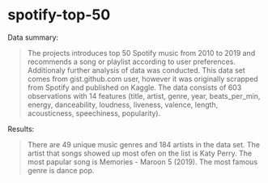 # spotify-top-50
Data summary:
> The projects introduces top 50 Spotify music from 2010 to 2019 and recommends a song or playlist according to user preferences. Additionaly further analysis of data was conducted. This data set comes from gist.github.com user, however it was originally scrapped from Spotify and published on Kaggle. The data consists of 603 observations with 14 features (title, artist, genre, year, beats_per_min, energy, danceability, loudness, liveness, valence, length, acousticness, speechiness, popularity).

Results: 
> There are 49 unique music genres and 184 artists in the data set.
> The artist that songs showed up most ofen on the list is Katy Perry.
> The most papular song is Memories - Maroon 5 (2019).
> The most famous genre is dance pop.
